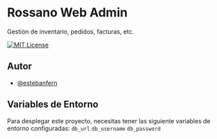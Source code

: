 
# Rossano Web Admin

Gestión de inventario, pedidos, facturas, etc.


[![MIT License](https://img.shields.io/badge/License-MIT-green.svg)](https://choosealicense.com/licenses/mit/)



## Autor

- [@estebanfern](https://www.github.com/estebanfern)


## Variables de Entorno

Para desplegar este proyecto, necesitas tener las siguiente variables de entorno configuradas:
`db_url`
`db_username`
`db_password`

